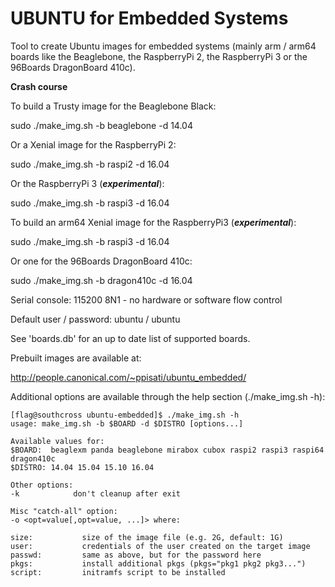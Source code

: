# UBUNTU for Embedded Systems

Tool to create Ubuntu images for embedded systems (mainly arm / arm64 boards
like the Beaglebone, the RaspberryPi 2, the RaspberryPi 3 or the 96Boards
DragonBoard 410c).

**Crash course**

To build a Trusty image for the Beaglebone Black:

sudo ./make_img.sh -b beaglebone -d 14.04

Or a Xenial image for the RaspberryPi 2:

sudo ./make_img.sh -b raspi2 -d 16.04

Or the RaspberryPi 3 (**_experimental_**):

sudo ./make_img.sh -b raspi3 -d 16.04

To build an arm64 Xenial image for the RaspberryPi3 (**_experimental_**):

sudo ./make_img.sh -b raspi3 -d 16.04

Or one for the 96Boards DragonBoard 410c:

sudo ./make_img.sh -b dragon410c -d 16.04

Serial console: 115200 8N1 - no hardware or software flow control 

Default user / password: ubuntu / ubuntu

See 'boards.db' for an up to date list of supported boards.

Prebuilt images are available at:

http://people.canonical.com/~ppisati/ubuntu_embedded/

Additional options are available through the help section (./make_img.sh -h):

```
[flag@southcross ubuntu-embedded]$ ./make_img.sh -h
usage: make_img.sh -b $BOARD -d $DISTRO [options...]

Available values for:
$BOARD:  beaglexm panda beaglebone mirabox cubox raspi2 raspi3 raspi64 dragon410c
$DISTRO: 14.04 15.04 15.10 16.04

Other options:
-k            don't cleanup after exit

Misc "catch-all" option:
-o <opt=value[,opt=value, ...]> where:

size:			size of the image file (e.g. 2G, default: 1G)
user:			credentials of the user created on the target image
passwd:			same as above, but for the password here
pkgs:			install additional pkgs (pkgs="pkg1 pkg2 pkg3...")
script:			initramfs script to be installed
```
